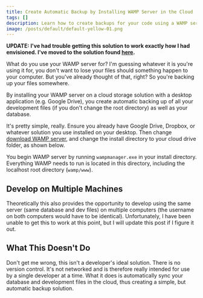 ```yaml
---
title: Create Automatic Backup by Installing WAMP Server in the Cloud
tags: []
description: Learn how to create backups for your code using a WAMP server.
image: /posts/default/default-yellow-01.png
---
```


**UPDATE: I've had trouble getting this solution to work exactly how I had envisioned. I've moved to the solution found [here](/posts/backup-your-code-and-develop-cross-platform-using-git/).**

What do you use your WAMP server for? I'm guessing whatever it is you're using it for, you don't want to lose your files should something happen to your computer. But you've already thought of that, right? So you're backing up your files somewhere.

By installing your WAMP server on a cloud storage solution with a desktop application (e.g. Google Drive), you create automatic backing up of all your development files (if you don't change the root directory) as well as your database.

It's pretty simple, really. Ensure you already have Google Drive, Dropbox, or whatever solution you use installed on your desktop. Then change [download WAMP server](http://www.wampserver.com/), and change the install directory to your cloud drive folder, as shown below.

You begin WAMP server by running `wampmanager.exe` in your install directory. Everything WAMP needs to run is located in this directory, including the localhost root directory (`wamp/www`).

## Develop on Multiple Machines

Theoretically this also provides the opportunity to develop using the same server (same database and dev files) on multiple computers (the username on both computers would have to be identical). Unfortunately, I have been unable to get this to work at this point, but I will update this post if I figure it out.

## What This Doesn't Do

Don't get me wrong, this isn't a developer's ideal solution. There is no version control. It's not networked and is therefore really intended for use by a single developer at a time. What it does is automatically sync your database and development files in the cloud, thus creating a simple, but automatic backup solution.
